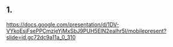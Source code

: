 ## 1.
https://docs.google.com/presentation/d/1DV-VYkoEsjFsePPCmzjeYjMxSbJ9PUH5EIN2ealhr5I/mobilepresent?slide=id.gc72dc9a11a_0_310


